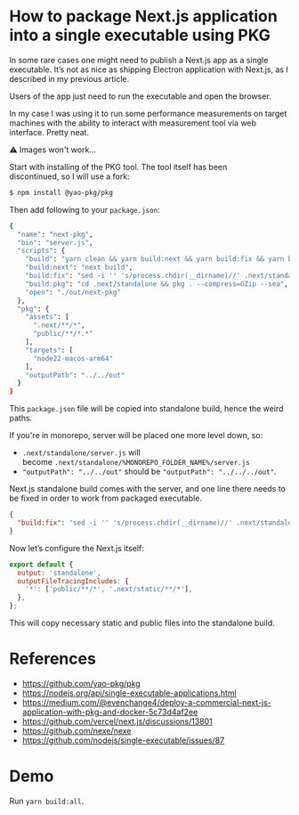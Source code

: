 # How to package Next.js application into a single executable using PKG

In some rare cases one might need to publish a Next.js app as a single executable. It’s not as nice as shipping Electron application with Next.js, as I described in my previous article.

Users of the app just need to run the executable and open the browser.

In my case I was using it to run some performance measurements on target machines with the ability to interact with measurement tool via web interface. Pretty neat.

:warning: Images won't work...

Start with installing of the PKG tool. The tool itself has been discontinued, so I will use a fork:

```bash
$ npm install @yao-pkg/pkg
```

Then add following to your `package.json`:

```bash
{
  "name": "next-pkg",
  "bin": "server.js",
  "scripts": {
    "build": "yarn clean && yarn build:next && yarn build:fix && yarn build:pkg",
    "build:next": "next build",
    "build:fix": "sed -i '' 's/process.chdir(__dirname)//' .next/standalone/server.js",
    "build:pkg": "cd .next/standalone && pkg . --compress=GZip --sea",
    "open": "./out/next-pkg"
  },
  "pkg": {
    "assets": [
      ".next/**/*",
      "public/**/*.*"
    ],
    "targets": [
      "node22-macos-arm64"
    ],
    "outputPath": "../../out"
  }
}

```

This `package.json` file will be copied into standalone build, hence the weird paths.

If you're in monorepo, server will be placed one more level down, so:

- `.next/standalone/server.js` will become `.next/standalone/%MONOREPO_FOLDER_NAME%/server.js`
- `"outputPath": "../../out"` should be `"outputPath": "../../../out"`.

Next.js standalone build comes with the server, and one line there needs to be fixed in order to work from packaged executable.

```json
{
  "build:fix": "sed -i '' 's/process.chdir(__dirname)//' .next/standalone/server.js"
}
```

Now let’s configure the Next.js itself:

```jsx
export default {
  output: 'standalone',
  outputFileTracingIncludes: {
    '*': ['public/**/*', '.next/static/**/*'],
  },
};
```

This will copy necessary static and public files into the standalone build.

# References

- https://github.com/yao-pkg/pkg
- https://nodejs.org/api/single-executable-applications.html
- https://medium.com/@evenchange4/deploy-a-commercial-next-js-application-with-pkg-and-docker-5c73d4af2ee
- https://github.com/vercel/next.js/discussions/13801
- https://github.com/nexe/nexe
- https://github.com/nodejs/single-executable/issues/87

# Demo

Run `yarn build:all`.
